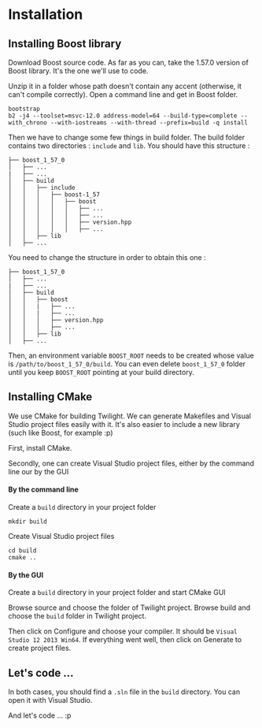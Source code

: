 # Installation

## Installing Boost library

Download Boost source code. As far as you can, take the 1.57.0 version of Boost library. It's the one we'll use to code.

Unzip it in a folder whose path doesn't contain any accent (otherwise, it can't compile correctly). Open a command line and get in Boost folder.

    bootstrap
    b2 -j4 --toolset=msvc-12.0 address-model=64 --build-type=complete --with_chrono --with-iostreams --with-thread --prefix=build -q install

Then we have to change some few things in build folder. The build folder contains two directories : `include` and `lib`. You should have this structure :

```
├── boost_1_57_0
│   ├── ...
|   ├── ...
│   ├── build
│   │   ├── include
│   │   │   ├── boost-1_57
│   │   │   │   ├── boost
│   │   │   │   │   ├── ...
│   │   │   │   │   ├── ...
│   │   │   │   │   ├── version.hpp
│   │   │   │   │   ├── ...
│   │   ├── lib
│   ├── ...
```

You need to change the structure in order to obtain this one :

```
├── boost_1_57_0
│   ├── ...
|   ├── ...
│   ├── build
│   │   ├── boost
│   │   |   ├── ...
│   │   |   ├── ...
│   │   │   ├── version.hpp
│   │   │   ├── ...
│   │   ├── lib
│   ├── ...
```

Then, an environment variable `BOOST_ROOT` needs to be created whose value is `/path/to/boost_1_57_0/build`. You can even delete `boost_1_57_0` folder until you keep `BOOST_ROOT` pointing at your build directory.

## Installing CMake

We use CMake for building Twilight. We can generate Makefiles and Visual Studio project files easily with it. It's also easier to include a new library (such like Boost, for example :p)

First, install CMake.

Secondly, one can create Visual Studio project files, either by the command line our by the GUI

#### By the command line

Create a `build` directory in your project folder

    mkdir build

Create Visual Studio project files

    cd build
    cmake ..

#### By the GUI

Create a `build` directory in your project folder and start CMake GUI

Browse source and choose the folder of Twilight project. Browse build and choose the `build` folder in Twilight project.

Then click on Configure and choose your compiler. It should be `Visual Studio 12 2013 Win64`. If everything went well, then click on Generate to create project files.

## Let's code ...

In both cases, you should find a `.sln` file in the `build` directory. You can open it with Visual Studio.

And let's code ... :p
